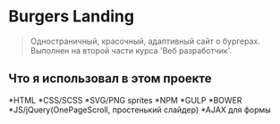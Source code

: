 Burgers Landing
=================

>Одностраничный, красочный, адаптивный сайт о 
>бургерах. Выполнен на второй части курса 'Веб 
>разработчик'.

Что я использовал в этом проекте
---

*HTML
*CSS/SCSS
*SVG/PNG sprites
*NPM
*GULP
*BOWER
*JS/jQuery(OnePageScroll, простенький слайдер)
*AJAX для формы
